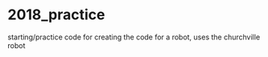 # 2018_practice
starting/practice code for creating the code for a robot, uses the churchville robot
